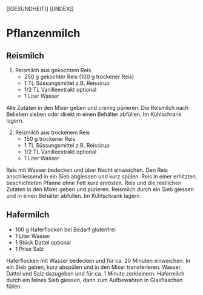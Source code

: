 [[GESUNDHEIT]]  [[INDEX]]  

# Pflanzenmilch  

## Reismilch  
1. Reismilch aus gekochtem Reis
   - 250 g gekochter Reis (100 g trockener Reis)
   - 1 TL Süssungsmittel z.B. Reissirup
   - 1/2 TL Vanilleextrakt optional
   - 1 Liter Wasser

Alle Zutaten in den Mixer geben und cremig pürieren. Die Reismilch nach Belieben sieben oder direkt
in einen Behälter abfüllen. Im Kühlschrank lagern.


2. Reismilch aus trockenem Reis
   - 150 g trockener Reis
   - 1 TL Süssungsmittel z.B. Reissirup
   - 1/2 TL Vanilleextrakt optional
   - 1 Liter Wasser

Reis mit Wasser bedecken und über Nacht einweichen. Den Reis anschliessend in ein Sieb abgiessen und kurz spülen.
Reis in einer erhitzten, beschichteten Pfanne ohne Fett kurz anrösten.
Reis und die restlichen Zutaten in den Mixer geben und pürieren. Reismilch durch ein Sieb giessen
und in einen Behälter abfüllen. Im Kühlschrank lagern.

## Hafermilch  
- 100 g Haferflocken bei Bedarf glutenfrei
- 1 Liter Wasser
- 1 Stück Dattel optional
- 1 Prise Salz

Haferflocken mit Wasser bedecken und für ca. 20 Minuten einweichen.
In ein Sieb geben, kurz abspülen und in den Mixer transferieren. Wasser, Dattel und Salz dazugeben
und für ca. 1 Minute zerkleinern.
Hafermilch durch ein feines Sieb giessen, dann zum Aufbewahren in Glasflaschen füllen.


